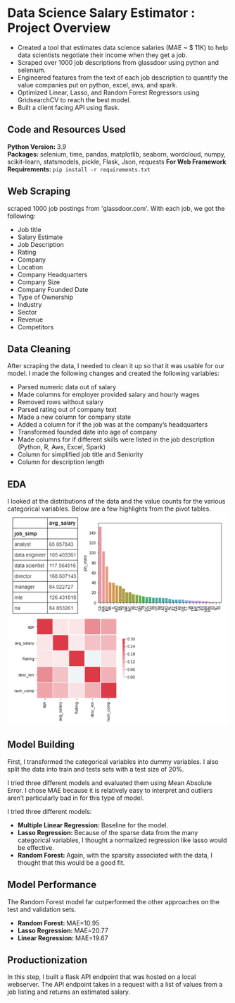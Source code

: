 # Data Science Salary Estimator : Project Overview

* Created a tool that estimates data science salaries (MAE ~ $ 11K) to help data scientists negotiate their income when they get a job.
* Scraped over 1000 job descriptions from glassdoor using python and selenium.
* Engineered features from the text of each job description to quantify the value companies put on python, excel, aws, and spark.
* Optimized Linear, Lasso, and Random Forest Regressors using GridsearchCV to reach the best model.
* Built a client facing API using flask.

## Code and Resources Used

<b>Python Version: </b>3.9<br>
<b>Packages: </b>selenium, time, pandas, matplotlib, seaborn, wordcloud, numpy, scikit-learn, statsmodels, pickle, Flask, Json, requests
<b>For Web Framework Requirements: </b><code>pip install -r requirements.txt</code>

## Web Scraping

scraped 1000 job postings from 'glassdoor.com'. With each job, we got the following:

* Job title
* Salary Estimate
* Job Description
* Rating
* Company
* Location
* Company Headquarters
* Company Size
* Company Founded Date
* Type of Ownership
* Industry
* Sector
* Revenue
* Competitors

## Data Cleaning

After scraping the data, I needed to clean it up so that it was usable for our model. I made the following changes and created the following variables:

* Parsed numeric data out of salary
* Made columns for employer provided salary and hourly wages
* Removed rows without salary
* Parsed rating out of company text
* Made a new column for company state
* Added a column for if the job was at the company’s headquarters
* Transformed founded date into age of company
* Made columns for if different skills were listed in the job description (Python, R, Aws, Excel, Spark)
* Column for simplified job title and Seniority
* Column for description length

## EDA

I looked at the distributions of the data and the value counts for the various categorical variables. Below are a few highlights from the pivot tables.<br>
<img src='eda_process.png'>

## Model Building

First, I transformed the categorical variables into dummy variables. I also split the data into train and tests sets with a test size of 20%.

I tried three different models and evaluated them using Mean Absolute Error. I chose MAE because it is relatively easy to interpret and outliers aren’t particularly bad in for this type of model.

I tried three different models:
* <b>Multiple Linear Regression: </b> Baseline for the model.
* <b>Lasso Regression: </b> Because of the sparse data from the many categorical variables, I thought a normalized regression like lasso would be effective.
* <b>Random Forest: </b> Again, with the sparsity associated with the data, I thought that this would be a good fit.

## Model Performance

The Random Forest model far outperformed the other approaches on the test and validation sets.

* <b>Random Forest: </b> MAE=10.95
* <b>Lasso Regression: </b> MAE=20.77
* <b>Linear Regression: </b> MAE=19.67

## Productionization

In this step, I built a flask API endpoint that was hosted on a local webserver. The API endpoint takes in a request with a list of values from a job listing and returns an estimated salary.

